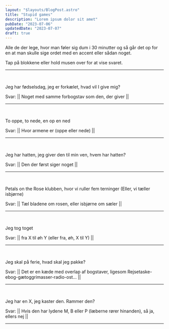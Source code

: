```yaml
---
layout: "$layouts/BlogPost.astro"
title: "Stupid games"
description: "Lorem ipsum dolor sit amet"
pubDate: "2023-07-06"
updatedDate: "2023-07-07"
draft: true
---
```


Alle de der lege, hvor man føler sig dum i 30 minutter og så går det op for en
at man skulle sige ordet med en accent eller sådan noget.

Tap på blokkene eller hold musen over for at vise svaret.

---

<br>

Jeg har fødselsdag, jeg er forkælet, hvad vil I give mig?

Svar: || Noget med samme forbogstav som den, der giver ||

---

<br>

To oppe, to nede, en op en ned

Svar: || Hvor armene er (oppe eller nede) ||

---

<br>

Jeg har hatten, jeg giver den til min ven, hvem har hatten?

Svar: || Den der først siger noget ||

---

<br>

Petals on the Rose klubben, hvor vi ruller fem terninger
(Eller, vi tæller isbjørne)

Svar: || Tæl bladene om rosen, eller isbjørne om sæler ||

---

<br>

Jeg tog toget

Svar: || fra X til øh Y (eller fra, øh, X til Y) ||

---

<br>

Jeg skal på ferie, hvad skal jeg pakke?

Svar: || Det er en kæde med overlap af bogstaver, ligesom Rejsetaske-ebog-gætoggrimasser-radio-ost... ||

---

<br>

Jeg har en X, jeg kaster den. Rammer den?

Svar: || Hvis den har lydene M, B eller P (læberne rører hinanden), så ja, ellers nej ||

---

<br>
